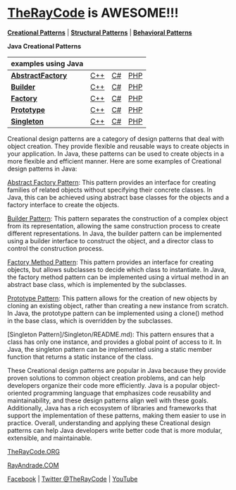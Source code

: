 # [TheRayCode](../../README.md) is AWESOME!!!

**[Creational Patterns](./README.md)** | **[Structural Patterns](../Structural/README.md)** | **[Behavioral Patterns](../Behavioral/README.md)**

**Java Creational Patterns**

| examples using Java | | | |
|----|---|---|---|
|**[AbstractFactory](./AbstractFactory/README.md)** | [C++](../../CPP/Creational/AbstractFactory/README.md) | [C#](../../Csharp/Creational/AbstractFactory/README.md) | [PHP](../../PHP/Creational/AbstractFactory/README.md) |
|**[Builder](./Builder/README.md)** | [C++](../../CPP/Creational/Builder/README.md) | [C#](../../Csharp/Creational/Builder/README.md) | [PHP](../../PHP/Creational/Builder/README.md) |
|**[Factory](./Factory/README.md)** | [C++](../../CPP/Creational/Factory/README.md) | [C#](../../Csharp/Creational/Factory/README.md) | [PHP](../../PHP/Creational/Factory/README.md) |
|**[Prototype](./Prototype/README.md)** | [C++](../../CPP/Creational/Prototype/README.md) | [C#](../../Csharp/Creational/Prototype/README.md) | [PHP](../../PHP/Creational/Prototype/README.md) |
|**[Singleton](./Singleton/README.md)** | [C++](../../CPP/Creational/Singleton/README.md) | [C#](../../Csharp/Creational/Singleton/README.md) | [PHP](../../PHP/Creational/Singleton/README.md) |

Creational design patterns are a category of design patterns that deal with object creation. They provide flexible and reusable ways to create objects in your application. In Java, these patterns can be used to create objects in a more flexible and efficient manner. Here are some examples of Creational design patterns in Java:

[Abstract Factory Pattern](./AbstractFactory/README.md): This pattern provides an interface for creating families of related objects without specifying their concrete classes. In Java, this can be achieved using abstract base classes for the objects and a factory interface to create the objects.

[Builder Pattern](./Builder/README.md): This pattern separates the construction of a complex object from its representation, allowing the same construction process to create different representations. In Java, the builder pattern can be implemented using a builder interface to construct the object, and a director class to control the construction process.

[Factory Method Pattern](./Factory/README.md): This pattern provides an interface for creating objects, but allows subclasses to decide which class to instantiate. In Java, the factory method pattern can be implemented using a virtual method in an abstract base class, which is implemented by the subclasses.

[Prototype Pattern](./Prototype/README.md): This pattern allows for the creation of new objects by cloning an existing object, rather than creating a new instance from scratch. In Java, the prototype pattern can be implemented using a clone() method in the base class, which is overridden by the subclasses.

[Singleton Pattern]/Singleton/README.md): This pattern ensures that a class has only one instance, and provides a global point of access to it. In Java, the singleton pattern can be implemented using a static member function that returns a static instance of the class.

These Creational design patterns are popular in Java because they provide proven solutions to common object creation problems, and can help developers organize their code more efficiently. Java is a popular object-oriented programming language that emphasizes code reusability and maintainability, and these design patterns align well with these goals. Additionally, Java has a rich ecosystem of libraries and frameworks that support the implementation of these patterns, making them easier to use in practice. Overall, understanding and applying these Creational design patterns can help Java developers write better code that is more modular, extensible, and maintainable.

[TheRayCode.ORG](https://www.TheRayCode.org)

[RayAndrade.COM](https://www.RayAndrade.com)

[Facebook](https://www.facebook.com/TheRayCode/) | [Twitter @TheRayCode](https://www.twitter.com/TheRayCode/) | [YouTube](https://www.youtube.com/TheRayCode/) 
